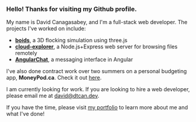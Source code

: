 ### Hello! Thanks for visiting my Github profile.
My name is David Canagasabey, and I'm a full-stack web developer. The projects I've worked on include:
* **[boids](https://github.com/dtcan/boids)**, a 3D flocking simulation using three.js
* **[cloud-explorer](https://github.com/dtcan/cloud-explorer)**, a Node.js+Express web server for browsing files remotely
* **[AngularChat](https://github.com/dtcan/angular-chat)**, a messaging interface in Angular

I've also done contract work over two summers on a personal budgeting app, **MoneyPod.ca**. Check it out [here](https://moneypod.ca).

I am currently looking for work. If you are looking to hire a web developer, please email me at [david@dtcan.dev](mailto:david@dtcan.dev).

If you have the time, please visit [my portfolio](https://dtcan.dev) to learn more about me and what I've done!
